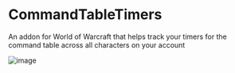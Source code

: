 # CommandTableTimers
An addon for World of Warcraft that helps track your timers for the command table across all characters on your account

![image](https://user-images.githubusercontent.com/934298/120095791-db146700-c0f5-11eb-969e-8b23f5cef935.png)
